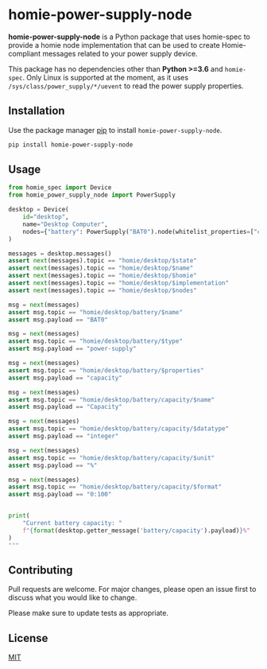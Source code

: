 # homie-power-supply-node

**homie-power-supply-node** is a Python package that uses homie-spec to provide a homie node implementation that can be used to create Homie-compliant messages related to your power supply device.

This package has no dependencies other than **Python >=3.6** and `homie-spec`. 
Only Linux is supported at the moment, as it uses `/sys/class/power_supply/*/uevent` to read the power supply properties.

## Installation

Use the package manager [pip](https://pip.pypa.io/en/stable/) to install `homie-power-supply-node`.

```bash
pip install homie-power-supply-node
```

## Usage
```python
from homie_spec import Device
from homie_power_supply_node import PowerSupply

desktop = Device(
    id="desktop",
    name="Desktop Computer",
    nodes={"battery": PowerSupply("BAT0").node(whitelist_properties=["capacity"])},
)

messages = desktop.messages()
assert next(messages).topic == "homie/desktop/$state"
assert next(messages).topic == "homie/desktop/$name"
assert next(messages).topic == "homie/desktop/$homie"
assert next(messages).topic == "homie/desktop/$implementation"
assert next(messages).topic == "homie/desktop/$nodes"

msg = next(messages)
assert msg.topic == "homie/desktop/battery/$name"
assert msg.payload == "BAT0"

msg = next(messages)
assert msg.topic == "homie/desktop/battery/$type"
assert msg.payload == "power-supply"

msg = next(messages)
assert msg.topic == "homie/desktop/battery/$properties"
assert msg.payload == "capacity"

msg = next(messages)
assert msg.topic == "homie/desktop/battery/capacity/$name"
assert msg.payload == "Capacity"

msg = next(messages)
assert msg.topic == "homie/desktop/battery/capacity/$datatype"
assert msg.payload == "integer"

msg = next(messages)
assert msg.topic == "homie/desktop/battery/capacity/$unit"
assert msg.payload == "%"

msg = next(messages)
assert msg.topic == "homie/desktop/battery/capacity/$format"
assert msg.payload == "0:100"


print(
    "Current battery capacity: "
    f"{format(desktop.getter_message('battery/capacity').payload)}%"
)
"""
```

## Contributing
Pull requests are welcome. For major changes, please open an issue first to discuss what you would like to change.

Please make sure to update tests as appropriate.

## License
[MIT](https://choosealicense.com/licenses/mit/)
